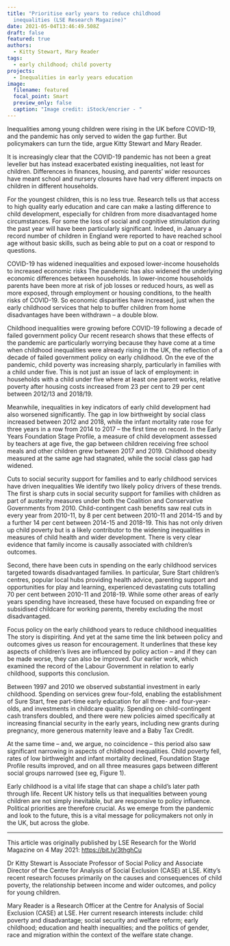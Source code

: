 ```yaml
---
title: "Prioritise early years to reduce childhood
  inequalities (LSE Research Magazine)"
date: 2021-05-04T13:46:49.508Z
draft: false
featured: true
authors:
  - Kitty Stewart, Mary Reader 
tags:
  - early childhood; child poverty
projects:
  - Inequalities in early years education
image:
  filename: featured
  focal_point: Smart
  preview_only: false
  caption: "Image credit: iStock/encrier - "
---
```


Inequalities among young children were rising in the UK before COVID-19, and the pandemic has only served to widen the gap further. But policymakers can turn the tide, argue Kitty Stewart and Mary Reader.

It is increasingly clear that the COVID-19 pandemic has not been a great leveller but has instead exacerbated existing inequalities, not least for children. Differences in finances, housing, and parents’ wider resources have meant school and nursery closures have had very different impacts on children in different households.

For the youngest children, this is no less true. Research tells us that access to high quality early education and care can make a lasting difference to child development, especially for children from more disadvantaged home circumstances. For some the loss of social and cognitive stimulation during the past year will have been particularly significant. Indeed, in January a record number of children in England were reported to have reached school age without basic skills, such as being able to put on a coat or respond to questions.

COVID-19 has widened inequalities and exposed lower-income households to increased economic risks
The pandemic has also widened the underlying economic differences between households. In lower-income households parents have been more at risk of job losses or reduced hours, as well as more exposed, through employment or housing conditions, to the health risks of COVID-19. So economic disparities have increased, just when the early childhood services that help to buffer children from home disadvantages have been withdrawn – a double blow.

Childhood inequalities were growing before COVID-19 following a decade of failed government policy
Our recent research shows that these effects of the pandemic are particularly worrying because they have come at a time when childhood inequalities were already rising in the UK, the reflection of a decade of failed government policy on early childhood. On the eve of the pandemic, child poverty was increasing sharply, particularly in families with a child under five. This is not just an issue of lack of employment: in households with a child under five where at least one parent works, relative poverty after housing costs increased from 23 per cent to 29 per cent between 2012/13 and 2018/19.

Meanwhile, inequalities in key indicators of early child development had also worsened significantly. The gap in low birthweight by social class increased between 2012 and 2018, while the infant mortality rate rose for three years in a row from 2014 to 2017 – the first time on record. In the Early Years Foundation Stage Profile, a measure of child development assessed by teachers at age five, the gap between children receiving free school meals and other children grew between 2017 and 2019. Childhood obesity measured at the same age had stagnated, while the social class gap had widened.

Cuts to social security support for families and to early childhood services have driven inequalities
We identify two likely policy drivers of these trends. The first is sharp cuts in social security support for families with children as part of austerity measures under both the Coalition and Conservative Governments from 2010. Child-contingent cash benefits saw real cuts in every year from 2010-11, by 8 per cent between 2010-11 and 2014-15 and by a further 14 per cent between 2014-15 and 2018-19. This has not only driven up child poverty but is a likely contributor to the widening inequalities in measures of child health and wider development. There is very clear evidence that family income is causally associated with children’s outcomes.

Second, there have been cuts in spending on the early childhood services targeted towards disadvantaged families. In particular, Sure Start children’s centres, popular local hubs providing health advice, parenting support and opportunities for play and learning, experienced devastating cuts totalling 70 per cent between 2010-11 and 2018-19. While some other areas of early years spending have increased, these have focused on expanding free or subsidised childcare for working parents, thereby excluding the most disadvantaged.

Focus policy on the early childhood years to reduce childhood inequalities
The story is dispiriting. And yet at the same time the link between policy and outcomes gives us reason for encouragement. It underlines that these key aspects of children’s lives are influenced by policy action – and if they can be made worse, they can also be improved. Our earlier work, which examined the record of the Labour Government in relation to early childhood, supports this conclusion.

Between 1997 and 2010 we observed substantial investment in early childhood. Spending on services grew four-fold, enabling the establishment of Sure Start, free part-time early education for all three- and four-year-olds, and investments in childcare quality. Spending on child-contingent cash transfers doubled, and there were new policies aimed specifically at increasing financial security in the early years, including new grants during pregnancy, more generous maternity leave and a Baby Tax Credit.

At the same time – and, we argue, no coincidence – this period also saw significant narrowing in aspects of childhood inequalities. Child poverty fell, rates of low birthweight and infant mortality declined, Foundation Stage Profile results improved, and on all three measures gaps between different social groups narrowed (see eg, Figure 1).

Early childhood is a vital life stage that can shape a child’s later path through life. Recent UK history tells us that inequalities between young children are not simply inevitable, but are responsive to policy influence. Political priorities are therefore crucial. As we emerge from the pandemic and look to the future, this is a vital message for policymakers not only in the UK, but across the globe.

_____________________
This article was originally published by LSE Research for the World Magazine on 4 May 2021: https://bit.ly/3thghCu

Dr Kitty Stewart is Associate Professor of Social Policy and Associate Director of the Centre for Analysis of Social Exclusion (CASE) at LSE. Kitty’s recent research focuses primarily on the causes and consequences of child poverty, the relationship between income and wider outcomes, and policy for young children.

Mary Reader is a Research Officer at the Centre for Analysis of Social Exclusion (CASE) at LSE. Her current research interests include: child poverty and disadvantage; social security and welfare reform; early childhood; education and health inequalities; and the politics of gender, race and migration within the context of the welfare state change.


